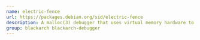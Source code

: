 ```yaml
---
name: electric-fence
url: https://packages.debian.org/sid/electric-fence
description: A malloc(3) debugger that uses virtual memory hardware to detect illegal memory accesses.
group: blackarch blackarch-debugger
---
```

